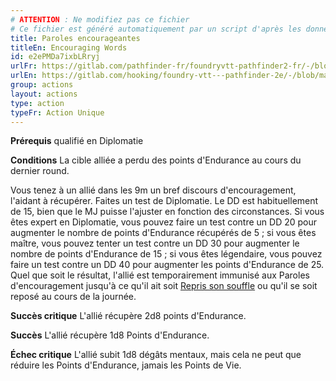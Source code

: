 ```yaml
---
# ATTENTION : Ne modifiez pas ce fichier
# Ce fichier est généré automatiquement par un script d'après les données du module Foundry VTT officiel et de sa traduction
title: Paroles encourageantes
titleEn: Encouraging Words
id: e2ePMDa7ixbLRryj
urlFr: https://gitlab.com/pathfinder-fr/foundryvtt-pathfinder2-fr/-/blob/master/data/actions/e2ePMDa7ixbLRryj.htm
urlEn: https://gitlab.com/hooking/foundry-vtt---pathfinder-2e/-/blob/master/packs/data/actions.db/encouraging-words.json
group: actions
layout: actions
type: action
typeFr: Action Unique
---
```

**Prérequis** qualifié en Diplomatie

**Conditions** La cible alliée a perdu des points d'Endurance au cours du dernier round.

Vous tenez à un allié dans les 9m un bref discours d'encouragement, l'aidant à récupérer. Faites un test de Diplomatie. Le DD est habituellement de 15, bien que le MJ puisse l'ajuster en fonction des circonstances. Si vous êtes expert en Diplomatie, vous pouvez faire un test contre un DD 20 pour augmenter le nombre de points d'Endurance récupérés de 5 ; si vous êtes maître, vous pouvez tenter un test contre un DD 30 pour augmenter le nombre de points d'Endurance de 15 ; si vous êtes légendaire, vous pouvez faire un test contre un DD 40 pour augmenter les points d'Endurance de 25. Quel que soit le résultat, l'allié est temporairement immunisé aux Paroles d'encouragement jusqu'à ce qu'il ait soit [Repris son souffle](reprendre-son-souffle.md) ou qu'il se soit reposé au cours de la journée.
 

**Succès critique** L'allié récupère <a class="inline-roll roll" title="2d8" data-mode="roll" data-flavor="" data-formula="2d8">2d8 points d'Endurance</a>.

**Succès** L'allié récupère 1d8 Points d'Endurance.

**Échec critique** L'allié subit 1d8 dégâts mentaux, mais cela ne peut que réduire les Points d'Endurance, jamais les Points de Vie.
